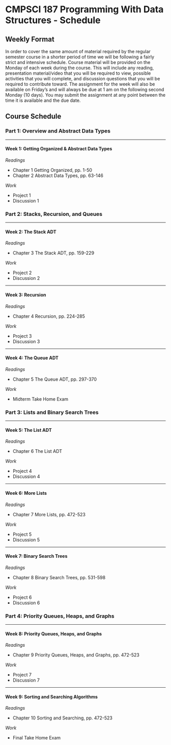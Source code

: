 # CMPSCI 187 Programming With Data Structures - Schedule

## Weekly Format
In order to cover the same amount of material required by the regular
semester course in a shorter period of time we will be following a
fairly strict and intensive schedule. Course material will be provided
on the Monday of each week during the course. This will include any
reading, presentation material/video that you will be required to
view, possible activities that you will complete, and discussion
questions that you will be required to contribute toward. The
assignment for the week will also be available on Friday’s and will
always be due at 1 am on the following second Monday (10 days). You
may submit the assignment at any point between the time it is
available and the due date.

## Course Schedule

### Part 1: Overview and Abstract Data Types

---
#### Week 1: Getting Organized & Abstract Data Types
*Readings*
- Chapter 1 Getting Organized, pp. 1-50
- Chapter 2 Abstract Data Types, pp. 63-146

*Work*
- Project 1
- Discussion 1

### Part 2: Stacks, Recursion, and Queues

---
#### Week 2: The Stack ADT
*Readings*
- Chapter 3 The Stack ADT, pp. 159-229

*Work*
- Project 2
- Discussion 2

---
#### Week 3: Recursion
*Readings*
- Chapter 4 Recursion, pp. 224-285

*Work*
- Project 3
- Discussion 3

---
#### Week 4: The Queue ADT
*Readings*
- Chapter 5 The Queue ADT, pp. 297-370

*Work*
- Midterm Take Home Exam

### Part 3: Lists and Binary Search Trees

---
#### Week 5: The List ADT
*Readings*
- Chapter 6 The List ADT

*Work*
- Project 4
- Discussion 4

---
#### Week 6: More Lists
*Readings*
- Chapter 7 More Lists, pp. 472-523

*Work*
- Project 5
- Discussion 5

---
#### Week 7: Binary Search Trees
*Readings*
- Chapter 8 Binary Search Trees, pp. 531-598

*Work*
- Project 6
- Discussion 6

### Part 4: Priority Queues, Heaps, and Graphs

---
#### Week 8: Priority Queues, Heaps, and Graphs
*Readings*
- Chapter 9 Priority Queues, Heaps, and Graphs, pp. 472-523

*Work*
- Project 7
- Discussion 7

---
#### Week 9: Sorting and Searching Algorithms
*Readings*
- Chapter 10 Sorting and Searching, pp. 472-523

*Work*
- Final Take Home Exam
